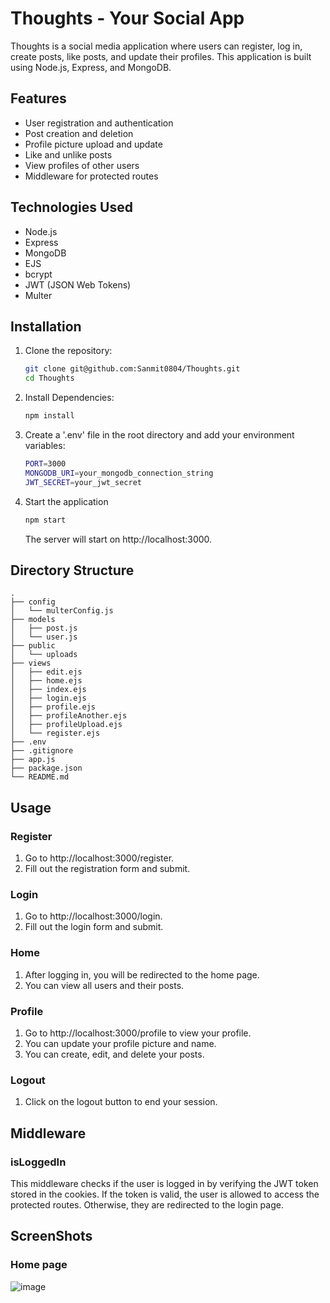 # Thoughts - Your Social App

Thoughts is a social media application where users can register, log in, create posts, like posts, and update their profiles. This application is built using Node.js, Express, and MongoDB.

## Features

- User registration and authentication
- Post creation and deletion
- Profile picture upload and update
- Like and unlike posts
- View profiles of other users
- Middleware for protected routes

## Technologies Used

- Node.js
- Express
- MongoDB
- EJS
- bcrypt
- JWT (JSON Web Tokens)
- Multer

## Installation

1. Clone the repository:
   ```bash
   git clone git@github.com:Sanmit0804/Thoughts.git
   cd Thoughts
   ```
   
2. Install Dependencies:
   ```bash
   npm install
   ```

3. Create a '.env' file in the root directory and add your environment variables:
      ```bash
      PORT=3000
      MONGODB_URI=your_mongodb_connection_string
      JWT_SECRET=your_jwt_secret
      ```
4. Start the application
   ```bash
   npm start
   ```
   The server will start on http://localhost:3000.

## Directory Structure 
```plain text
.
├── config
│   └── multerConfig.js
├── models
│   ├── post.js
│   └── user.js
├── public
│   └── uploads
├── views
│   ├── edit.ejs
│   ├── home.ejs
│   ├── index.ejs
│   ├── login.ejs
│   ├── profile.ejs
│   ├── profileAnother.ejs
│   ├── profileUpload.ejs
│   └── register.ejs
├── .env
├── .gitignore
├── app.js
├── package.json
└── README.md
```


## Usage
### Register
1. Go to http://localhost:3000/register.
2. Fill out the registration form and submit.
### Login
1. Go to http://localhost:3000/login.
2. Fill out the login form and submit.
### Home
1. After logging in, you will be redirected to the home page.
2. You can view all users and their posts.
### Profile
1. Go to http://localhost:3000/profile to view your profile.
2. You can update your profile picture and name.
3. You can create, edit, and delete your posts.
### Logout
1. Click on the logout button to end your session.

## Middleware
### isLoggedIn
This middleware checks if the user is logged in by verifying the JWT token stored in the cookies. If the token is valid, the user is allowed to access the protected routes. Otherwise, they are redirected to the login page.

## ScreenShots
### Home page
![image](https://github.com/Sanmit0804/Thoughts/assets/104015673/bfa4b8bb-d3ee-4640-a75c-cade23513b2c)

